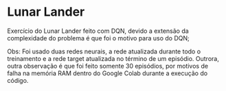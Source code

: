 # Lunar Lander

Exercício do Lunar Lander feito com DQN, devido a extensão da complexidade do problema é que foi o motivo para uso do DQN;

Obs: Foi usado duas redes neurais, a rede atualizada durante todo o treinamento e a rede target atualizada no término de um episódio. Outrora, outra observação é que foi feito somente 30 episódios, por motivos de falha na memória RAM dentro do Google Colab durante a execução do código.
